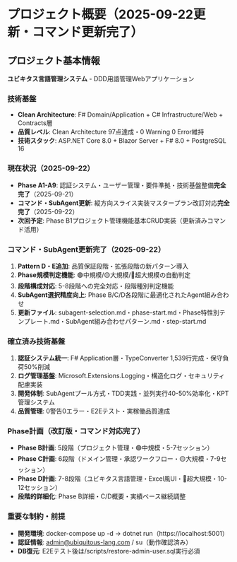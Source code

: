 # プロジェクト概要（2025-09-22更新・コマンド更新完了）

## プロジェクト基本情報
**ユビキタス言語管理システム** - DDD用語管理Webアプリケーション

### 技術基盤
- **Clean Architecture**: F# Domain/Application + C# Infrastructure/Web + Contracts層
- **品質レベル**: Clean Architecture 97点達成・0 Warning 0 Error維持
- **技術スタック**: ASP.NET Core 8.0 + Blazor Server + F# 8.0 + PostgreSQL 16

### 現在状況（2025-09-22）
- **Phase A1-A9**: 認証システム・ユーザー管理・要件準拠・技術基盤整備**完全完了**（2025-09-21）
- **コマンド・SubAgent更新**: 縦方向スライス実装マスタープラン改訂対応**完全完了**（2025-09-22）
- **次回予定**: Phase B1プロジェクト管理機能基本CRUD実装（更新済みコマンド活用）

### コマンド・SubAgent更新完了（2025-09-22）
1. **Pattern D・E追加**: 品質保証段階・拡張段階の新パターン導入
2. **Phase規模判定機能**: 🟢中規模/🟡大規模/🔴超大規模の自動判定
3. **段階構成対応**: 5-8段階への完全対応・段階種別判定機能
4. **SubAgent選択精度向上**: Phase B/C/D各段階に最適化されたAgent組み合わせ
5. **更新ファイル**: subagent-selection.md・phase-start.md・Phase特性別テンプレート.md・SubAgent組み合わせパターン.md・step-start.md

### 確立済み技術基盤
1. **認証システム統一**: F# Application層・TypeConverter 1,539行完成・保守負荷50%削減
2. **ログ管理基盤**: Microsoft.Extensions.Logging・構造化ログ・セキュリティ配慮実装
3. **開発体制**: SubAgentプール方式・TDD実践・並列実行40-50%効率化・KPT管理システム
4. **品質管理**: 0警告0エラー・E2Eテスト・実稼働品質達成

### Phase計画（改訂版・コマンド対応完了）
- **Phase B計画**: 5段階（プロジェクト管理・🟢中規模・5-7セッション）
- **Phase C計画**: 6段階（ドメイン管理・承認ワークフロー・🟡大規模・7-9セッション）
- **Phase D計画**: 7-8段階（ユビキタス言語管理・Excel風UI・🔴超大規模・10-12セッション）
- **段階的詳細化**: Phase B詳細・C/D概要・実績ベース継続調整

### 重要な制約・前提
- **開発環境**: docker-compose up -d → dotnet run（https://localhost:5001）
- **認証情報**: admin@ubiquitous-lang.com / su（動作確認済み）
- **DB復元**: E2Eテスト後は/scripts/restore-admin-user.sql実行必須